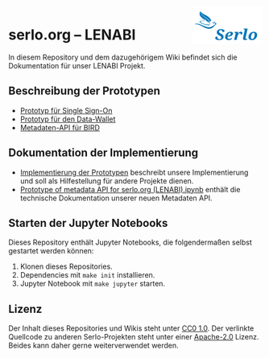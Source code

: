 <img src="https://raw.githubusercontent.com/serlo/frontend/staging/public/_assets/img/serlo-logo-gh.svg" alt="Serlo Logo" title="Serlo" align="right" height="75" />

# serlo.org – LENABI

In diesem Repository und dem dazugehörigem Wiki befindet sich die Dokumentation für unser LENABI Projekt.

## Beschreibung der Prototypen

- [Prototyp für Single Sign-On](https://github.com/serlo/lenabi/wiki/SSO)
- [Prototyp für den Data-Wallet](https://github.com/serlo/lenabi/wiki/Data-Wallet)
- [Metadaten-API für BIRD](https://nbviewer.org/github/serlo/lenabi/blob/main/src/Metadaten-API%20f%C3%BCr%20BIRD.ipynb)

## Dokumentation der Implementierung

- [Implementierung der Prototypen](https://github.com/serlo/lenabi/wiki/Implementierung-der-Prototypen) beschreibt unsere Implementierung und soll als Hilfestellung für andere Projekte dienen.
- [Prototype of metadata API for serlo.org (LENABI).ipynb](https://lenabi.serlo.org/metadata-api) enthält die technische Dokumentation unserer neuen Metadaten API.

## Starten der Jupyter Notebooks

Dieses Repository enthält Jupyter Notebooks, die folgendermaßen selbst gestartet werden können:

1. Klonen dieses Repositories.
2. Dependencies mit `make init` installieren.
3. Jupyter Notebook mit `make jupyter` starten.

## Lizenz

Der Inhalt dieses Repositories und Wikis steht unter [CC0 1.0](https://creativecommons.org/publicdomain/zero/1.0/deed.en). Der verlinkte Quellcode zu anderen Serlo-Projekten steht unter einer [Apache-2.0](https://www.apache.org/licenses/LICENSE-2.0.html) Lizenz. Beides kann daher gerne weiterverwendet werden.
